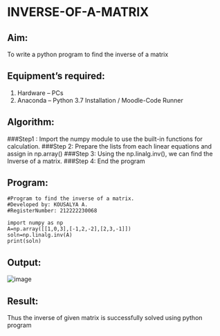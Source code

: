 # INVERSE-OF-A-MATRIX
## Aim:
To write a python program to find the inverse of a matrix
## Equipment’s required:
1. 	Hardware – PCs
2. 	Anaconda – Python 3.7 Installation / Moodle-Code Runner
## Algorithm:
###Step1 :
Import the numpy module to use the built-in functions for calculation.
###Step 2:
Prepare the lists from each linear equations and assign in np.array()
###Step 3:
Using the np.linalg.inv(), we can find the Inverse of a matrix.
###Step 4:
End the program

## Program:
```
#Program to find the inverse of a matrix.
#Developed by: KOUSALYA A.
#RegisterNumber: 212222230068

import numpy as np
A=np.array([[1,0,3],[-1,2,-2],[2,3,-1]])
soln=np.linalg.inv(A)
print(soln)
```
## Output:
![image](https://github.com/Kousalya22008930/INVERSE-OF-A-MATRIX/assets/119389108/e93454cb-85e0-4f34-b2fe-fb46843b41bb)


## Result:
Thus the inverse of given matrix is successfully solved using python program

